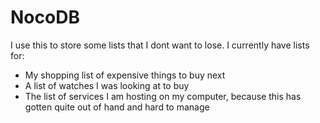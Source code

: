 # NocoDB

I use this to store some lists that I dont want to lose.
I currently have lists for:
- My shopping list of expensive things to buy next
- A list of watches I was looking at to buy
- The list of services I am hosting on my computer, because this has gotten quite out of hand and hard to manage
